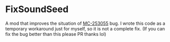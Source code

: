 # FixSoundSeed
A mod that improves the situation of [MC-253055](https://bugs.mojang.com/browse/MC-253055) bug.
I wrote this code as a temporary workaround just for myself, so it is not a complete fix. (If you can fix the bug better than this please PR thanks lol)